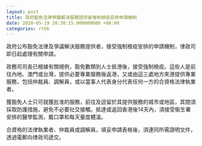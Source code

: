 ```yaml
---
layout: post
title: 政府豁免法律爭議解決服務提供者強制檢疫安排申請機制
date: 2020-05-19 20:38:15.000000000 +08:00
categories: rthk
---
```


政府公布豁免法律及爭議解決服務提供者，接受強制檢疫安排的申請機制，律政司即日起處理有關申請。

政務司司長已根據有關規例，豁免數類別人士抵港後，接受強制檢疫。這些人是前往內地、澳門或台灣，提供必要專業服務後返港，又或由這三處地方來港提供專業服務，包括仲裁員、調解員，或以當事人代表身分代表任何一方的合資格法律執業者。

獲豁免人士只可就獲批准的服務，前往及逗留於其提供服務的城市或地區，其間須採取防護措施，避免不必要社交接觸。抵達或返回香港後14天內，須接受衞生署安排的醫學監測，戴口罩和每天量度體溫。

合資格的法律執業者、仲裁員或調解員，填妥申請表格後，須連同所需證明文件，透過電郵向律政司遞交。
